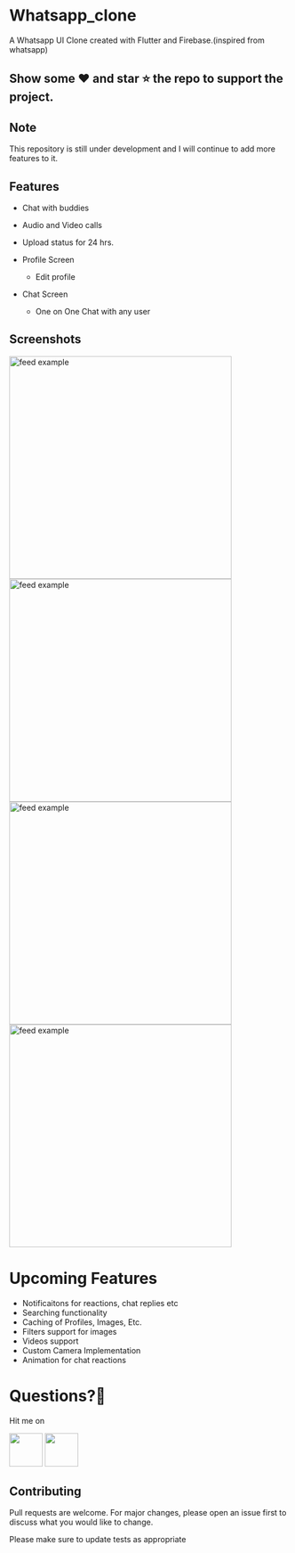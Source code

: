 <!-- <p align="center"><a href="https://cyblogerz.github.io"><img width="100%" alt="Whatsapp UI Clone" src="./nalla-header.png" /></a></p> -->


# Whatsapp_clone


A Whatsapp UI Clone created with Flutter and Firebase.(inspired from whatsapp)



## Show some ❤️ and star ⭐ the repo to support the project.



## Note
This repository is still under development and I will continue to add more features to it.

## Features

 * Chat with buddies
 * Audio and Video calls
 * Upload status for 24 hrs.
         
 * Profile Screen
   * Edit profile
   
 * Chat Screen
    * One on One Chat with any user
    
 


## Screenshots


<p>
<img src="https://user-images.githubusercontent.com/74711322/137598596-76c5687b-4ee7-4531-9162-26b1e7d67c21.jpeg" alt="feed example" width = "400">
  
  
  
<img src="https://user-images.githubusercontent.com/74711322/137598600-c6706f85-afb9-47c8-b4be-8827f5df03d7.jpeg" alt="feed example" width = "400" >
  
  
  
<img src="https://user-images.githubusercontent.com/74711322/137598602-0d840130-e999-4f3a-9609-8670f37a664f.jpeg" alt="feed example" width = "400" >
  
  
<img src="https://user-images.githubusercontent.com/74711322/137598607-c763f325-0edc-45ff-9f70-f4fb6206b407.jpeg" alt="feed example" width = "400" >
  
  
  


</p>






# Upcoming Features
 -  Notificaitons for reactions, chat replies etc
 -  Searching functionality
 -  Caching of Profiles, Images, Etc.
 -  Filters support for images
 -  Videos support
 -  Custom Camera Implementation
 -  Animation for chat reactions
  
 <h1>Questions?🤔</h1>
 
 Hit me on
 
<a href="https://twitter.com/cyblogerz"><img src="https://user-images.githubusercontent.com/35039342/55471524-8e24cb00-5627-11e9-9389-58f3d4419153.png" width="60"></a>
<a href="https://www.linkedin.com/in/pranavajay/"><img src="https://user-images.githubusercontent.com/35039342/55471530-94b34280-5627-11e9-8c0e-6fe86a8406d6.png" width="60"></a>

## Contributing
Pull requests are welcome. For major changes, please open an issue first to discuss what you would like to change.

Please make sure to update tests as appropriate
